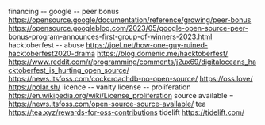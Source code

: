 financing -- google -- peer bonus https://opensource.google/documentation/reference/growing/peer-bonus https://opensource.googleblog.com/2023/05/google-open-source-peer-bonus-program-announces-first-group-of-winners-2023.html
hacktoberfest -- abuse https://joel.net/how-one-guy-ruined-hacktoberfest2020-drama https://blog.domenic.me/hacktoberfest/ https://www.reddit.com/r/programming/comments/j2ux69/digitaloceans_hacktoberfest_is_hurting_open_source/
https://news.itsfoss.com/cockcroachdb-no-open-source/
https://oss.love/
https://polar.sh/
licence -- vanity 
license -- proliferation https://en.wikipedia.org/wiki/License_proliferation
source available = https://news.itsfoss.com/open-source-source-available/
tea https://tea.xyz/rewards-for-oss-contributions
tidelift https://tidelift.com/

